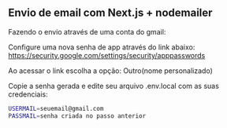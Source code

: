 ## Envio de email com Next.js + nodemailer

Fazendo o envio através de uma conta do gmail:

Configure uma nova senha de app através do link abaixo:
https://security.google.com/settings/security/apppasswords

Ao acessar o link escolha a opção: Outro(nome personalizado)

Copie a senha gerada e edite seu arquivo .env.local com as suas credenciais:

```bash
USERMAIL=seuemail@gmail.com 
PASSMAIL=senha criada no passo anterior
```

